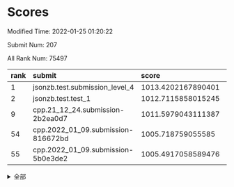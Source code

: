 # Scores

Modified Time: 2022-01-25 01:20:22

Submit Num: 207

All Rank Num: 75497

| rank |               submit               |       score        |       sigma        | pk_num |
| :--- | :--------------------------------- | :----------------- | :----------------- | :----- |
| 1    | jsonzb.test.submission_level_4     | 1013.4202167890401 | 0.8202713662856953 | 1463   |
| 2    | jsonzb.test.test_1                 | 1012.7115858015245 | 0.7991350637870329 | 1459   |
| 9    | cpp.21_12_24.submission-2b2ea0d7   | 1011.5979043111387 | 0.7926660792083782 | 1460   |
| 54   | cpp.2022_01_09.submission-816672bd | 1005.718759055585  | 0.7135412764444402 | 1456   |
| 55   | cpp.2022_01_09.submission-5b0e3de2 | 1005.4917058589476 | 0.7257463757046916 | 1458   |


<details>
<summary>全部</summary>

| rank |                 submit                 |       score        |       sigma        | pk_num |
| :--- | :------------------------------------- | :----------------- | :----------------- | :----- |
| 1    | jsonzb.test.submission_level_4         | 1013.4202167890401 | 0.8202713662856953 | 1463   |
| 2    | jsonzb.test.test_1                     | 1012.7115858015245 | 0.7991350637870329 | 1459   |
| 3    | gobigger.level_3.submission_level_3_4  | 1011.9113946758104 | 0.7893818228570975 | 1453   |
| 4    | gobigger.level_3.submission_level_3_6  | 1011.9057877995889 | 0.8063546177301275 | 1459   |
| 5    | gobigger.level_3.submission_level_3_1  | 1011.8939718610999 | 0.7923181501379688 | 1464   |
| 6    | gobigger.level_3.submission_level_3_45 | 1011.7449109352125 | 0.7699524912580032 | 1460   |
| 7    | gobigger.level_3.submission_level_3_41 | 1011.7151543533931 | 0.7719417510097899 | 1462   |
| 8    | gobigger.level_3.submission_level_3_38 | 1011.6905120748487 | 0.8041927751821725 | 1457   |
| 9    | cpp.21_12_24.submission-2b2ea0d7       | 1011.5979043111387 | 0.7926660792083782 | 1460   |
| 10   | gobigger.level_3.submission_level_3_29 | 1011.0610715263414 | 0.777682131219938  | 1456   |
| 11   | gobigger.level_3.submission_level_3_28 | 1010.9839693078595 | 0.7863818401667353 | 1462   |
| 12   | gobigger.level_3.submission_level_3_36 | 1010.971387643666  | 0.7678042043496176 | 1459   |
| 13   | gobigger.level_3.submission_level_3_15 | 1010.8495902418755 | 0.7521503545461304 | 1460   |
| 14   | gobigger.level_3.submission_level_3_5  | 1010.6855246051085 | 0.7596096526760477 | 1460   |
| 15   | gobigger.level_3.submission_level_3_12 | 1010.5939058314535 | 0.7659119233813888 | 1454   |
| 16   | gobigger.level_3.submission_level_3_37 | 1010.5516540798382 | 0.7535463523880579 | 1459   |
| 17   | gobigger.level_3.submission_level_3_2  | 1010.4010521679974 | 0.7753978323957837 | 1456   |
| 18   | gobigger.level_3.submission_level_3_21 | 1010.3119711040927 | 0.7689169825766298 | 1459   |
| 19   | gobigger.level_3.submission_level_3_8  | 1010.2834537897928 | 0.7534579753802161 | 1456   |
| 20   | gobigger.level_3.submission_level_3_14 | 1010.2769470128529 | 0.7563465955559217 | 1458   |
| 21   | gobigger.level_3.submission_level_3_27 | 1010.2617485380139 | 0.7707287915691609 | 1457   |
| 22   | gobigger.level_3.submission_level_3_46 | 1010.2213789853429 | 0.7443496608717466 | 1453   |
| 23   | gobigger.level_3.submission_level_3_47 | 1010.1881350483512 | 0.7591673255436542 | 1456   |
| 24   | gobigger.level_3.submission_level_3_35 | 1010.1500082409282 | 0.7517187110618071 | 1460   |
| 25   | gobigger.level_3.submission_level_3_34 | 1010.1238756994646 | 0.7686766764561963 | 1456   |
| 26   | gobigger.level_3.submission_level_3_32 | 1010.105102020808  | 0.7548208642905735 | 1457   |
| 27   | gobigger.level_3.submission_level_3_33 | 1010.0967769194789 | 0.7481819802782145 | 1459   |
| 28   | gobigger.level_3.submission_level_3_49 | 1010.0720760179186 | 0.7577362856795842 | 1464   |
| 29   | gobigger.level_3.submission_level_3_40 | 1010.0640774714286 | 0.7567271281363932 | 1461   |
| 30   | gobigger.level_3.submission_level_3_0  | 1009.9256365095499 | 0.7609773286312813 | 1459   |
| 31   | gobigger.level_3.submission_level_3_17 | 1009.8587759773329 | 0.7545550114681641 | 1461   |
| 32   | gobigger.level_3.submission_level_3_44 | 1009.8197361135328 | 0.7493026181249163 | 1459   |
| 33   | gobigger.level_3.submission_level_3_7  | 1009.7381730619528 | 0.7892267534779526 | 1457   |
| 34   | gobigger.level_3.submission_level_3_31 | 1009.6946049910846 | 0.7480711373420054 | 1459   |
| 35   | gobigger.level_3.submission_level_3_48 | 1009.645685419429  | 0.7724479461969357 | 1464   |
| 36   | gobigger.level_3.submission_level_3_39 | 1009.516465581114  | 0.7526524482126525 | 1464   |
| 37   | gobigger.level_3.submission_level_3_19 | 1009.4627860673809 | 0.749788985400284  | 1457   |
| 38   | gobigger.level_3.submission_level_3_11 | 1009.3823303564695 | 0.7661418369196252 | 1459   |
| 39   | gobigger.level_3.submission_level_3_16 | 1009.3786450015033 | 0.7584769760642752 | 1459   |
| 40   | gobigger.level_3.submission_level_3_30 | 1009.3345304442223 | 0.7447444827194547 | 1463   |
| 41   | gobigger.level_3.submission_level_3_24 | 1009.294669017639  | 0.7535151773487258 | 1459   |
| 42   | gobigger.level_3.submission_level_3_10 | 1009.2352460986856 | 0.7446040400058541 | 1459   |
| 43   | gobigger.level_3.submission_level_3_3  | 1009.2216460494767 | 0.7512509834274537 | 1457   |
| 44   | gobigger.level_3.submission_level_3_42 | 1009.1792561095592 | 0.7424857914979396 | 1463   |
| 45   | gobigger.level_3.submission_level_3_43 | 1009.0837937800651 | 0.7479410960745756 | 1455   |
| 46   | gobigger.level_3.submission_level_3_13 | 1009.0525061854295 | 0.7579943218823099 | 1463   |
| 47   | gobigger.level_3.submission_level_3_26 | 1008.943215892493  | 0.7393084607627413 | 1455   |
| 48   | gobigger.level_3.submission_level_3_23 | 1008.911503012516  | 0.7881731896332398 | 1462   |
| 49   | gobigger.level_3.submission_level_3_25 | 1008.877177894106  | 0.7570570207372089 | 1460   |
| 50   | gobigger.level_3.submission_level_3_9  | 1008.831575226656  | 0.7484550179646273 | 1455   |
| 51   | gobigger.level_3.submission_level_3_22 | 1008.4695304696662 | 0.7573488998876503 | 1460   |
| 52   | gobigger.level_3.submission_level_3_20 | 1008.1922880916766 | 0.752180136778225  | 1460   |
| 53   | gobigger.level_3.submission_level_3_18 | 1007.7259561411483 | 0.742093713872029  | 1455   |
| 54   | cpp.2022_01_09.submission-816672bd     | 1005.718759055585  | 0.7135412764444402 | 1456   |
| 55   | cpp.2022_01_09.submission-5b0e3de2     | 1005.4917058589476 | 0.7257463757046916 | 1458   |
| 56   | gobigger.level_1.submission_level_1_32 | 1004.6484347477093 | 0.7280743166506329 | 1453   |
| 57   | gobigger.level_1.submission_level_1_6  | 1004.3329459626561 | 0.7191506719889412 | 1457   |
| 58   | gobigger.level_1.submission_level_1_41 | 1004.3280917379652 | 0.7101298229997683 | 1460   |
| 59   | gobigger.level_1.submission_level_1_23 | 1004.3114462330108 | 0.7408967208287559 | 1460   |
| 60   | gobigger.level_1.submission_level_1_42 | 1004.28971431304   | 0.7258186168257459 | 1461   |
| 61   | gobigger.level_1.submission_level_1_10 | 1003.9796672432533 | 0.7208772485001138 | 1456   |
| 62   | gobigger.level_1.submission_level_1_35 | 1003.875054428379  | 0.7139026267846308 | 1459   |
| 63   | gobigger.level_1.submission_level_1_43 | 1003.842568992867  | 0.7028427582847837 | 1455   |
| 64   | gobigger.level_1.submission_level_1_16 | 1003.8085429424607 | 0.7230515515469337 | 1456   |
| 65   | gobigger.level_1.submission_level_1_36 | 1003.7656996124338 | 0.7169686449993918 | 1457   |
| 66   | gobigger.level_1.submission_level_1_34 | 1003.5547442737962 | 0.716283743550259  | 1459   |
| 67   | gobigger.level_1.submission_level_1_2  | 1003.5374811724334 | 0.706742713294064  | 1464   |
| 68   | gobigger.level_1.submission_level_1_20 | 1003.5098999623568 | 0.7151952763686176 | 1452   |
| 69   | gobigger.level_1.submission_level_1_46 | 1003.4997607500284 | 0.7109784888279636 | 1457   |
| 70   | gobigger.level_1.submission_level_1_38 | 1003.4971087919424 | 0.7261075126607525 | 1462   |
| 71   | gobigger.level_1.submission_level_1_8  | 1003.4802474992421 | 0.7121635950603837 | 1464   |
| 72   | gobigger.level_1.submission_level_1_17 | 1003.4783386590316 | 0.7246025732783261 | 1457   |
| 73   | gobigger.level_1.submission_level_1_15 | 1003.4592838780999 | 0.7193759171409356 | 1458   |
| 74   | gobigger.level_1.submission_level_1_40 | 1003.4363779540371 | 0.7164533056778114 | 1458   |
| 75   | gobigger.level_1.submission_level_1_26 | 1003.4284109774464 | 0.7147525138052883 | 1458   |
| 76   | gobigger.level_1.submission_level_1_12 | 1003.423228303139  | 0.7034980208770022 | 1458   |
| 77   | gobigger.level_1.submission_level_1_9  | 1003.4213005293097 | 0.7066548348161034 | 1456   |
| 78   | gobigger.level_1.submission_level_1_45 | 1003.379699500593  | 0.7209981568084642 | 1457   |
| 79   | gobigger.level_1.submission_level_1_37 | 1003.3772452727661 | 0.7229302274113745 | 1463   |
| 80   | gobigger.level_1.submission_level_1_5  | 1003.326682778019  | 0.7185293900766441 | 1460   |
| 81   | gobigger.level_1.submission_level_1_29 | 1003.204227248411  | 0.7112880702897301 | 1459   |
| 82   | gobigger.level_1.submission_level_1_22 | 1003.1084365372913 | 0.7192056556171627 | 1456   |
| 83   | gobigger.level_1.submission_level_1_19 | 1003.0333918083464 | 0.7267253643324445 | 1466   |
| 84   | gobigger.level_1.submission_level_1_39 | 1003.0021359276016 | 0.7175466217539958 | 1462   |
| 85   | gobigger.level_1.submission_level_1_18 | 1002.96276146794   | 0.7259413694795248 | 1457   |
| 86   | gobigger.level_1.submission_level_1_48 | 1002.9499109471814 | 0.7103784790871132 | 1461   |
| 87   | gobigger.level_1.submission_level_1_4  | 1002.9492366646257 | 0.7084949763858369 | 1460   |
| 88   | gobigger.level_1.submission_level_1_25 | 1002.9296058431155 | 0.7148818015806448 | 1457   |
| 89   | gobigger.level_1.submission_level_1_11 | 1002.8725078529961 | 0.7125583830721145 | 1459   |
| 90   | gobigger.level_1.submission_level_1_28 | 1002.8535194902068 | 0.7041101025007807 | 1462   |
| 91   | gobigger.level_1.submission_level_1_13 | 1002.7903045472158 | 0.7232679573202064 | 1459   |
| 92   | gobigger.level_1.submission_level_1_7  | 1002.7404584674513 | 0.7161707934415958 | 1455   |
| 93   | gobigger.level_1.submission_level_1_24 | 1002.5205840089212 | 0.7238959458638138 | 1458   |
| 94   | gobigger.level_1.submission_level_1_1  | 1002.4932956391651 | 0.7089835730088241 | 1461   |
| 95   | gobigger.level_1.submission_level_1_3  | 1002.4375977136345 | 0.7284205448692858 | 1463   |
| 96   | gobigger.level_1.submission_level_1_0  | 1002.3744303024856 | 0.7156153348508928 | 1461   |
| 97   | gobigger.level_1.submission_level_1_31 | 1002.2007924761045 | 0.7156182555383692 | 1454   |
| 98   | gobigger.level_1.submission_level_1_27 | 1002.0888128738811 | 0.7056699753649165 | 1460   |
| 99   | gobigger.level_1.submission_level_1_47 | 1002.0436947375874 | 0.7164783752792127 | 1456   |
| 100  | gobigger.level_1.submission_level_1_14 | 1002.0336829139394 | 0.7007306741205795 | 1461   |
| 101  | gobigger.level_1.submission_level_1_33 | 1001.9351718877956 | 0.7185233461676089 | 1455   |
| 102  | gobigger.level_1.submission_level_1_30 | 1001.9315473740529 | 0.7113113560159253 | 1456   |
| 103  | gobigger.level_1.submission_level_1_44 | 1001.9282691848942 | 0.7089520287137643 | 1457   |
| 104  | gobigger.level_1.submission_level_1_21 | 1001.777714843938  | 0.7206479230024996 | 1454   |
| 105  | gobigger.level_1.submission_level_1_49 | 1001.7440435980974 | 0.7078722311060097 | 1463   |
| 106  | gobigger.random.submission_random_19   | 997.3425411683628  | 0.716309926564549  | 1462   |
| 107  | gobigger.random.submission_random_48   | 997.1382592460034  | 0.7150806504493297 | 1459   |
| 108  | gobigger.random.submission_random_1    | 997.1178433786164  | 0.7163545904470879 | 1460   |
| 109  | gobigger.random.submission_random_42   | 996.8335440587942  | 0.7007954018744871 | 1462   |
| 110  | gobigger.random.submission_random_33   | 996.812250577384   | 0.7027403137887529 | 1460   |
| 111  | gobigger.random.submission_random_20   | 996.8017045663644  | 0.7009675540887329 | 1459   |
| 112  | gobigger.random.submission_random_43   | 996.7632891703827  | 0.7169832914336098 | 1460   |
| 113  | gobigger.random.submission_random_45   | 996.6514279088411  | 0.704630212006426  | 1463   |
| 114  | gobigger.random.submission_random_8    | 996.6081037917712  | 0.7094795990685457 | 1462   |
| 115  | gobigger.random.submission_random_24   | 996.5863665412879  | 0.7078392259689421 | 1456   |
| 116  | gobigger.random.submission_random_21   | 996.4300648537962  | 0.7148890320609291 | 1454   |
| 117  | gobigger.random.submission_random_6    | 996.3845861790928  | 0.7078544500666232 | 1463   |
| 118  | gobigger.random.submission_random_47   | 996.3436972012978  | 0.7106137655171102 | 1457   |
| 119  | gobigger.random.submission_random_4    | 996.3300159976396  | 0.7134045500216561 | 1461   |
| 120  | gobigger.random.submission_random_5    | 996.3246556053779  | 0.7105714562013892 | 1458   |
| 121  | gobigger.random.submission_random_46   | 996.2719019712281  | 0.701565500769711  | 1462   |
| 122  | gobigger.random.submission_random_36   | 996.2712093934208  | 0.7128097194406028 | 1457   |
| 123  | gobigger.random.submission_random_23   | 996.2661710637824  | 0.7127150753993737 | 1456   |
| 124  | gobigger.random.submission_random_44   | 996.2058752626131  | 0.7085265335362216 | 1466   |
| 125  | gobigger.random.submission_random_28   | 996.1059143281224  | 0.7069659205449457 | 1458   |
| 126  | gobigger.random.submission_random_26   | 996.1006084202689  | 0.7036043581637305 | 1460   |
| 127  | gobigger.random.submission_random_18   | 996.0608792340882  | 0.7186550050094247 | 1457   |
| 128  | gobigger.random.submission_random_25   | 996.0439811367725  | 0.7063736565362235 | 1460   |
| 129  | gobigger.random.submission_random_40   | 996.0147592682731  | 0.7125659829668765 | 1460   |
| 130  | gobigger.random.submission_random_14   | 995.975111901761   | 0.697815028933304  | 1462   |
| 131  | gobigger.random.submission_random_17   | 995.8823929899835  | 0.7252331142565108 | 1453   |
| 132  | gobigger.random.submission_random_32   | 995.8633781042955  | 0.718443334701218  | 1456   |
| 133  | gobigger.random.submission_random_7    | 995.8316303788881  | 0.7142294671016618 | 1458   |
| 134  | gobigger.random.submission_random_29   | 995.8298860239396  | 0.7022107722999114 | 1463   |
| 135  | gobigger.random.submission_random_13   | 995.7680136383492  | 0.72653363703217   | 1459   |
| 136  | gobigger.random.submission_random_16   | 995.7022535370855  | 0.7165625152779715 | 1460   |
| 137  | gobigger.random.submission_random_3    | 995.6340381578128  | 0.7148513478988413 | 1458   |
| 138  | gobigger.random.submission_random_37   | 995.6145330286233  | 0.714933303276697  | 1462   |
| 139  | gobigger.random.submission_random_27   | 995.5672941544245  | 0.7173339896184444 | 1462   |
| 140  | gobigger.random.submission_random_22   | 995.4984477923982  | 0.7170394479897682 | 1454   |
| 141  | gobigger.random.submission_random_31   | 995.4315593927867  | 0.706292321121747  | 1457   |
| 142  | gobigger.random.submission_random_30   | 995.4001871435049  | 0.6976772270630475 | 1458   |
| 143  | gobigger.random.submission_random_0    | 995.3582458396766  | 0.7231849744162032 | 1460   |
| 144  | gobigger.random.submission_random_35   | 995.2526341492813  | 0.7085389262466504 | 1452   |
| 145  | gobigger.random.submission_random_38   | 995.2039709369429  | 0.7048008013325112 | 1461   |
| 146  | gobigger.random.submission_random_39   | 995.2003912331443  | 0.7170299692313555 | 1460   |
| 147  | gobigger.random.submission_random_12   | 995.1537321646264  | 0.7108188853980946 | 1457   |
| 148  | gobigger.random.submission_random_41   | 995.1258456963012  | 0.702242632806631  | 1458   |
| 149  | gobigger.random.submission_random_34   | 995.08755888843    | 0.7166664225651945 | 1459   |
| 150  | gobigger.random.submission_random_49   | 994.9148811470108  | 0.7115819121970631 | 1456   |
| 151  | gobigger.random.submission_random_15   | 994.7940838356885  | 0.7153626981462265 | 1457   |
| 152  | gobigger.random.submission_random_11   | 994.7848001970985  | 0.726648394641719  | 1456   |
| 153  | gobigger.random.submission_random_9    | 994.6922037046426  | 0.7398774838948    | 1461   |
| 154  | gobigger.random.submission_random_2    | 994.6318393626681  | 0.716386608019747  | 1461   |
| 155  | gobigger.random.submission_random_10   | 994.521019856857   | 0.7153590744338838 | 1459   |
| 156  | gobigger.level_2.submission_level_2_32 | 994.397548699736   | 0.7304584234948236 | 1460   |
| 157  | gobigger.level_2.submission_level_2_6  | 994.2710607942361  | 0.7329802364878203 | 1459   |
| 158  | gobigger.level_2.submission_level_2_10 | 994.0223462355755  | 0.7497299518859879 | 1461   |
| 159  | gobigger.level_2.submission_level_2_25 | 993.9212665769062  | 0.7255260620476472 | 1457   |
| 160  | gobigger.level_2.submission_level_2_49 | 993.8921250394615  | 0.7342966739450163 | 1461   |
| 161  | gobigger.level_2.submission_level_2_13 | 993.6982695045208  | 0.7434614709345567 | 1455   |
| 162  | gobigger.level_2.submission_level_2_22 | 993.3751293986763  | 0.7406070596930329 | 1462   |
| 163  | gobigger.level_2.submission_level_2_5  | 993.247594184068   | 0.7230058051916313 | 1459   |
| 164  | gobigger.level_2.submission_level_2_41 | 993.2441780931273  | 0.7358796438253411 | 1461   |
| 165  | gobigger.level_2.submission_level_2_45 | 992.8561750376585  | 0.732519256090219  | 1464   |
| 166  | gobigger.level_2.submission_level_2_9  | 992.7338707931277  | 0.7315824299115626 | 1457   |
| 167  | gobigger.level_2.submission_level_2_30 | 992.6739436938982  | 0.7351092473352699 | 1456   |
| 168  | gobigger.level_2.submission_level_2_21 | 992.6216693417402  | 0.7270088891054471 | 1458   |
| 169  | gobigger.level_2.submission_level_2_47 | 992.5344443795259  | 0.7353741607097563 | 1458   |
| 170  | gobigger.level_2.submission_level_2_40 | 992.5085879153781  | 0.7450584679043292 | 1457   |
| 171  | gobigger.level_2.submission_level_2_46 | 992.4611315524787  | 0.7684005207883916 | 1456   |
| 172  | gobigger.level_2.submission_level_2_34 | 992.4405342725768  | 0.75453117594537   | 1460   |
| 173  | gobigger.level_2.submission_level_2_2  | 992.4352813710357  | 0.7408712667789079 | 1455   |
| 174  | gobigger.level_2.submission_level_2_31 | 992.3925110828087  | 0.7524171530284146 | 1461   |
| 175  | gobigger.level_2.submission_level_2_23 | 992.3291512195158  | 0.7583230008121937 | 1464   |
| 176  | gobigger.level_2.submission_level_2_37 | 992.2805166426612  | 0.7391099313947669 | 1464   |
| 177  | gobigger.level_2.submission_level_2_19 | 992.2777931987604  | 0.7456688139672888 | 1453   |
| 178  | gobigger.level_2.submission_level_2_36 | 992.2552137591995  | 0.750054471084152  | 1459   |
| 179  | gobigger.level_2.submission_level_2_43 | 992.1866381801957  | 0.7461560558509414 | 1458   |
| 180  | gobigger.level_2.submission_level_2_42 | 992.1009516080056  | 0.7576623109300444 | 1463   |
| 181  | gobigger.level_2.submission_level_2_26 | 992.0823470869723  | 0.7278155511342346 | 1461   |
| 182  | gobigger.level_2.submission_level_2_17 | 992.0413589159692  | 0.7366132957360602 | 1459   |
| 183  | gobigger.level_2.submission_level_2_44 | 992.0155737473344  | 0.7353188911546951 | 1461   |
| 184  | gobigger.level_2.submission_level_2_12 | 991.9622155776295  | 0.7529321538699428 | 1461   |
| 185  | gobigger.level_2.submission_level_2_4  | 991.895628365499   | 0.759672482100627  | 1460   |
| 186  | gobigger.level_2.submission_level_2_0  | 991.8526850139602  | 0.7380853718156465 | 1456   |
| 187  | gobigger.level_2.submission_level_2_3  | 991.6936099698052  | 0.7552284026552119 | 1457   |
| 188  | gobigger.level_2.submission_level_2_33 | 991.6923571947007  | 0.7657440576232246 | 1457   |
| 189  | gobigger.level_2.submission_level_2_29 | 991.6248272233306  | 0.7633762553900968 | 1457   |
| 190  | gobigger.level_2.submission_level_2_35 | 991.6151004011713  | 0.7369904503287439 | 1458   |
| 191  | gobigger.level_2.submission_level_2_1  | 991.4976011509057  | 0.7420893579335686 | 1452   |
| 192  | gobigger.level_2.submission_level_2_39 | 991.269218550192   | 0.7525563196838404 | 1461   |
| 193  | gobigger.level_2.submission_level_2_48 | 991.2167693784882  | 0.7547377471245973 | 1460   |
| 194  | gobigger.level_2.submission_level_2_38 | 991.1683596785653  | 0.7555594146563431 | 1460   |
| 195  | gobigger.level_2.submission_level_2_24 | 991.1504050619193  | 0.7455667596213255 | 1460   |
| 196  | gobigger.level_2.submission_level_2_8  | 991.0347748894194  | 0.7502945404512795 | 1460   |
| 197  | gobigger.level_2.submission_level_2_18 | 990.9498272453409  | 0.7520766201787431 | 1460   |
| 198  | gobigger.level_2.submission_level_2_28 | 990.8501327719994  | 0.7742105432661379 | 1462   |
| 199  | gobigger.level_2.submission_level_2_15 | 990.6947314270808  | 0.7482630035666922 | 1453   |
| 200  | gobigger.level_2.submission_level_2_20 | 990.424270902106   | 0.7755174120123124 | 1461   |
| 201  | gobigger.level_2.submission_level_2_14 | 990.0854741755423  | 0.7590776738487338 | 1459   |
| 202  | gobigger.level_2.submission_level_2_27 | 990.0679975092385  | 0.7730089361357229 | 1456   |
| 203  | gobigger.level_2.submission_level_2_7  | 989.9546260795369  | 0.7555592078701354 | 1458   |
| 204  | gobigger.level_2.submission_level_2_11 | 989.9271620945683  | 0.7498264342985209 | 1460   |
| 205  | gobigger.level_2.submission_level_2_16 | 989.604191986426   | 0.7729830133581603 | 1461   |
| 206  | gobigger.none.submission_none_0        | 978.1650604933029  | 1.3994675104789784 | 1464   |
| 207  | gobigger.none.submission_none_1        | 976.2475526944183  | 1.3793309091099175 | 1462   |

</details>